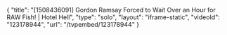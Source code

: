 {
    "title": "[1508436091] Gordon Ramsay Forced to Wait Over an Hour for RAW Fish! | Hotel Hell",
    "type": "solo",
    "layout": "iframe-static",
    "videoId": "123178944",
    "url": "\/tvpembed\/123178944"
}